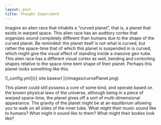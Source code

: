 ```yaml
---
layout: post
title: Thought Experiment 
---
```


Imagine an alien race that inhabits a “curved planet”, that is, a planet that exists in warped space. This alien race has an auditory 
cortex that organizes sound completely different than humans due to the shape of the curved planet. Be reminded: the planet itself is 
not what is curved, but rather the space-time that of which this planet is suspended in is curved, which might give the visual effect of 
standing inside a massive geo-tube. This alien race has a different visual cortex as well, bending and contorting shapes relative to the 
space-time bent shape of their planet. Perhaps this planet looks something like this.

![_config.yml]({{ site.baseurl }}/images/curvePlanet.png)

This planet could still possess a core of some kind, and operate based on the known physical laws of the universe, although being in a piece 
of warped space-time, the planet gives off a sort of multi-dimensional appearance. The gravity of the planet might be at an equilibrium
allowing you to walk on all sides of the inner tube. What might their music sound like to humans? What might it sound like to them? What 
might their bodies look like?
